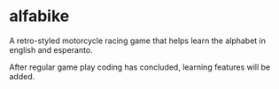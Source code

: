 alfabike
========

A retro-styled motorcycle racing game that helps learn the alphabet in english and esperanto.

After regular game play coding has concluded, learning features will be added.
